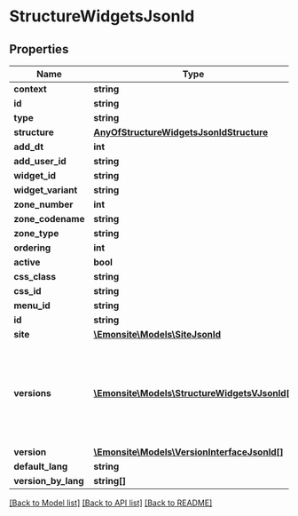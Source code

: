 # StructureWidgetsJsonld

## Properties
Name | Type | Description | Notes
------------ | ------------- | ------------- | -------------
**context** | **string** |  | [optional] 
**id** | **string** |  | [optional] 
**type** | **string** |  | [optional] 
**structure** | [**AnyOfStructureWidgetsJsonldStructure**](AnyOfStructureWidgetsJsonldStructure.md) |  | [optional] 
**add_dt** | **int** |  | [optional] 
**add_user_id** | **string** |  | [optional] 
**widget_id** | **string** |  | [optional] 
**widget_variant** | **string** |  | [optional] 
**zone_number** | **int** |  | [optional] 
**zone_codename** | **string** |  | [optional] 
**zone_type** | **string** | TODO enum | [optional] 
**ordering** | **int** |  | [optional] 
**active** | **bool** |  | [optional] 
**css_class** | **string** |  | [optional] 
**css_id** | **string** |  | [optional] 
**menu_id** | **string** |  | [optional] 
**id** | **string** |  | [optional] 
**site** | [**\Emonsite\Models\SiteJsonld**](SiteJsonld.md) |  | [optional] 
**versions** | [**\Emonsite\Models\StructureWidgetsVJsonld[]**](StructureWidgetsVJsonld.md) | IMPLEMENTEZ le mapping dans l&#x27;entity TODO trouver comment le faire dynamiquement avec un listener doctrine | [optional] 
**version** | [**\Emonsite\Models\VersionInterfaceJsonld[]**](VersionInterfaceJsonld.md) |  | [optional] 
**default_lang** | **string** |  | [optional] 
**version_by_lang** | **string[]** |  | [optional] 

[[Back to Model list]](../../README.md#documentation-for-models) [[Back to API list]](../../README.md#documentation-for-api-endpoints) [[Back to README]](../../README.md)

